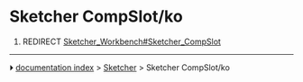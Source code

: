 # Sketcher CompSlot/ko
1.  REDIRECT [Sketcher_Workbench#Sketcher_CompSlot](Sketcher_Workbench#Sketcher_CompSlot.md)



---
⏵ [documentation index](../README.md) > [Sketcher](Sketcher_Workbench.md) > Sketcher CompSlot/ko
